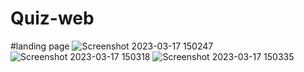 # Quiz-web
#landing page
![Screenshot 2023-03-17 150247](https://user-images.githubusercontent.com/113490566/225867205-834c3623-0218-46d6-b174-f3f0455cef05.png)
![Screenshot 2023-03-17 150318](https://user-images.githubusercontent.com/113490566/225867220-f7a2351c-8e81-4b72-9d46-6b439f9b2472.png)
![Screenshot 2023-03-17 150335](https://user-images.githubusercontent.com/113490566/225867231-d81a502d-fd7f-4c6b-978f-8880647c281b.png)
